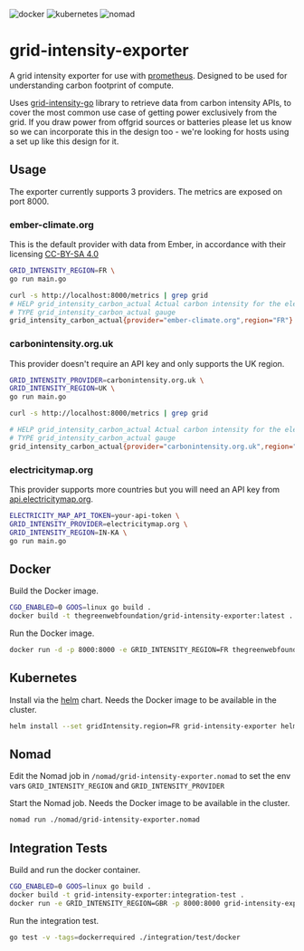 ![docker](https://github.com/thegreenwebfoundation/grid-intensity-exporter/workflows/docker-integration-test/badge.svg) ![kubernetes](https://github.com/thegreenwebfoundation/grid-intensity-exporter/workflows/kubernetes-integration-test/badge.svg) ![nomad](https://github.com/thegreenwebfoundation/grid-intensity-exporter/workflows/nomad-integration-test/badge.svg)

# grid-intensity-exporter

A grid intensity exporter for use with [prometheus]. Designed to be used for
understanding carbon footprint of compute.

Uses [grid-intensity-go] library to retrieve data from carbon intensity APIs, to cover the most common use case of getting power exclusively from the grid. If you draw power from offgrid sources or batteries please let us know so we can incorporate this in the design too - we're looking for hosts using a set up like this design for it.

## Usage

The exporter currently supports 3 providers. The metrics are exposed on port
8000.

### ember-climate.org

This is the default provider with data from Ember, in accordance with their licensing
[CC-BY-SA 4.0](https://ember-climate.org/creative-commons/)

```sh
GRID_INTENSITY_REGION=FR \
go run main.go
```

```sh
curl -s http://localhost:8000/metrics | grep grid
# HELP grid_intensity_carbon_actual Actual carbon intensity for the electricity grid in this region.
# TYPE grid_intensity_carbon_actual gauge
grid_intensity_carbon_actual{provider="ember-climate.org",region="FR"} 67.781
```

### carbonintensity.org.uk

This provider doesn't require an API key and only supports the UK region.

```sh
GRID_INTENSITY_PROVIDER=carbonintensity.org.uk \
GRID_INTENSITY_REGION=UK \
go run main.go
```

```sh
curl -s http://localhost:8000/metrics | grep grid

# HELP grid_intensity_carbon_actual Actual carbon intensity for the electricity grid in this region.
# TYPE grid_intensity_carbon_actual gauge
grid_intensity_carbon_actual{provider="carbonintensity.org.uk",region="UK"} 293
```

### electricitymap.org

This provider supports more countries but you will need an API key from
[api.electricitymap.org].

```sh
ELECTRICITY_MAP_API_TOKEN=your-api-token \
GRID_INTENSITY_PROVIDER=electricitymap.org \
GRID_INTENSITY_REGION=IN-KA \
go run main.go
```

## Docker

Build the Docker image.

```sh
CGO_ENABLED=0 GOOS=linux go build .
docker build -t thegreenwebfoundation/grid-intensity-exporter:latest .
```

Run the Docker image.

```sh
docker run -d -p 8000:8000 -e GRID_INTENSITY_REGION=FR thegreenwebfoundation/grid-intensity-exporter:latest
```

## Kubernetes

Install via the [helm] chart. Needs the Docker image to be available in the
cluster.

```sh
helm install --set gridIntensity.region=FR grid-intensity-exporter helm/grid-intensity-exporter
```

## Nomad

Edit the Nomad job in `/nomad/grid-intensity-exporter.nomad` to set the
env vars `GRID_INTENSITY_REGION` and `GRID_INTENSITY_PROVIDER`

Start the Nomad job. Needs the Docker image to be available in the
cluster.

```sh
nomad run ./nomad/grid-intensity-exporter.nomad
```

## Integration Tests

Build and run the docker container.

```sh
CGO_ENABLED=0 GOOS=linux go build .
docker build -t grid-intensity-exporter:integration-test .
docker run -e GRID_INTENSITY_REGION=GBR -p 8000:8000 grid-intensity-exporter:integration-test
```

Run the integration test.

```sh
go test -v -tags=dockerrequired ./integration/test/docker
```

[api.electricitymap.org]: https://api.electricitymap.org/
[grid-intensity-go]: https://github.com/thegreenwebfoundation/grid-intensity-go
[helm]: https://helm.sh/
[prometheus]: https://prometheus.io/
